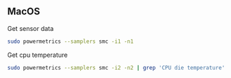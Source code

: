 ## MacOS
Get sensor data
```bash
sudo powermetrics --samplers smc -i1 -n1
```
Get cpu temperature
```bash
sudo powermetrics --samplers smc -i2 -n2 | grep 'CPU die temperature'
```
